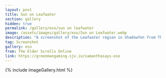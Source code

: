 ```yaml
---
layout: post
title: Sun on Leafwater
section: gallery
hidden: true
permalink: /gallery/eso/sun on leafwater
image: /assets/images/gallery/eso/Sun on Leafwater.webp
description: "A screenshot of the Leafwater region in Shadowfen from The Elder Scrolls Online, taken by Samantha Says."
tag: Screenshot
gallery: eso
from: The Elder Scrolls Online
link: https://greenmangaming.sjv.io/samanthasays-eso
---
```

{% include imageGallery.html %}